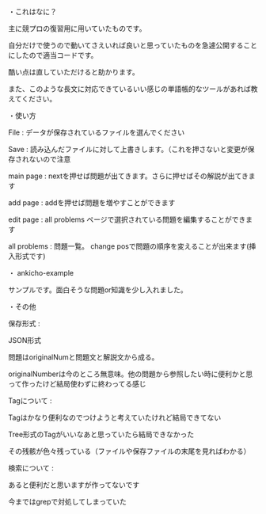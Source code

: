 ・これはなに？

主に競プロの復習用に用いていたものです。 

自分だけで使うので動いてさえいれば良いと思っていたものを急遽公開することにしたので適当コードです。

酷い点は直していただけると助かります。

また、このような長文に対応できているいい感じの単語帳的なツールがあれば教えてください。

・使い方

File : データが保存されているファイルを選んでください

Save : 読み込んだファイルに対して上書きします。（これを押さないと変更が保存されないので注意
       
main page : nextを押せば問題が出てきます。さらに押せばその解説が出てきます

add page : addを押せば問題を増やすことができます

edit page : all problems ページで選択されている問題を編集することができます

all problems : 問題一覧。 change posで問題の順序を変えることが出来ます(挿入形式です)

・ ankicho-example

サンプルです。面白そうな問題or知識を少し入れました。

・その他

保存形式 :

  JSON形式
  
  問題はoriginalNumと問題文と解説文から成る。
  
  originalNumberは今のところ無意味。他の問題から参照したい時に便利かと思って作ったけど結局使わずに終わってる感じ
  
Tagについて : 

  Tagはかなり便利なのでつけようと考えていたけれど結局できてない
  
  Tree形式のTagがいいなあと思っていたら結局できなかった
  
  その残骸が色々残っている（ファイルや保存ファイルの末尾を見ればわかる）
  
検索について : 

  あると便利だと思いますが作ってないです
  
  今まではgrepで対処してしまっていた
